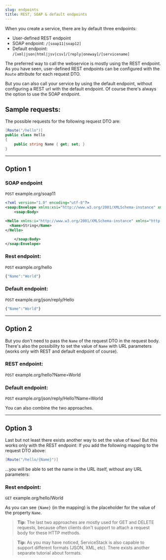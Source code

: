 ```yaml
---
slug: endpoints
title: REST, SOAP & default endpoints
---
```


When you create a service, there are by default three endpoints:

- User-defined REST endpoint
- SOAP endpoint: `/[soap11|soap12]`
- Default endpoint: `/[xml|json|html|jsv|csv]/[reply|oneway]/[servicename]`

The preferred way to call the webservice is mostly using the REST endpoint. As you have seen, user-defined REST endpoints can be configured with the `Route` attribute for each request DTO.

But you can also call your service by using the default endpoint, without configuring a REST url with the default endpoint.
Of course there's always the option to use the SOAP endpoint.

## Sample requests:

The possible requests for the following request DTO are:

```csharp
[Route("/hello")]
public class Hello
{
    public string Name { get; set; }
}
```

***

## Option 1

### SOAP endpoint

`POST` example.org/soap11

```xml
<?xml version="1.0" encoding="utf-8"?>
<soap:Envelope xmlns:xsi="http://www.w3.org/2001/XMLSchema-instance" xmlns:xsd="http://www.w3.org/2001/XMLSchema" xmlns:soap="http://schemas.xmlsoap.org/soap/envelope/">
    <soap:Body>

<Hello xmlns:i="http://www.w3.org/2001/XMLSchema-instance" xmlns="http://schemas.servicestack.net/types">
  <Name>String</Name>
</Hello>

    </soap:Body>
</soap:Envelope>
```

### Rest endpoint:
`POST` example.org/hello

```js
{"Name":"World"}
```

### Default endpoint:
`POST` example.org/json/reply/Hello

```js
{"Name":"World"}
```

***

## Option 2

But you don't need to pass the `Name` of the request DTO in the request body. There's also the possibility to set the value of `Name` with URL parameters (works only with REST and default endpoint of course).

### REST endpoint:
`POST` example.org/hello?Name=World

### Default endpoint:
`POST` example.org/json/reply/Hello?Name=World

You can also combine the two approaches. 

***

## Option 3

Last but not least there exists another way to set the value of `Name`! But this works only with the REST endpoint:
If you add the following mapping to the request DTO above:

```csharp
[Route("/hello/{Name}")]
```

...you will be able to set the name in the URL itself, without any URL parameters:

### Rest endpoint:
`GET` example.org/hello/World

As you can see `{Name}` (in the mapping) is the placeholder for the value of the property `Name`.

> **Tip:** The last two approaches are mostly used for GET and DELETE requests, because often clients don't support to attach a request body for these HTTP methods.

> **Tip:** As you may have noticed, ServiceStack is also capable to support different formats (JSON, XML, etc). There exists another separate tutorial about formats.
